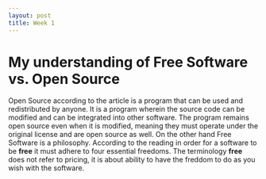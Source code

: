 ```yaml
---
layout: post
title: Week 1
---
```


# My understanding of Free Software vs. Open Source
Open Source according to the article is a program that can be used and redistributed by anyone.
It is a program wherein the source code can be modified and can be integrated into other software.
The program remains open source even when it is modified, meaning they must operate under the original license
and are open source as well.
On the other hand Free Software is a philosophy. According to the reading in order for a software to be
**free** it must adhere to four essential freedoms. The terminology **free** does not refer to pricing, it 
is about ability to have the freddom to do as you wish with the software. 
